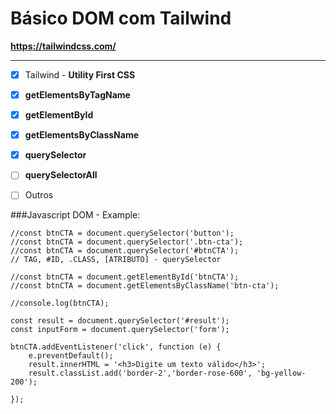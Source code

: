 # Básico DOM com Tailwind
**https://tailwindcss.com/**
_____________________
- [x] Tailwind - __Utility First CSS__
- [x] __getElementsByTagName__
- [x] __getElementById__
- [x] __getElementsByClassName__
- [x] __querySelector__
- [ ] __querySelectorAll__
- [ ] Outros


###Javascript DOM - Example:
```
//const btnCTA = document.querySelector('button');
//const btnCTA = document.querySelector('.btn-cta');
//const btnCTA = document.querySelector('#btnCTA');
// TAG, #ID, .CLASS, [ATRIBUTO] - querySelector

//const btnCTA = document.getElementById('btnCTA');
//const btnCTA = document.getElementsByClassName('btn-cta');

//console.log(btnCTA);

const result = document.querySelector('#result');
const inputForm = document.querySelector('form');

btnCTA.addEventListener('click', function (e) {
    e.preventDefault();
    result.innerHTML = '<h3>Digite um texto válido</h3>';
    result.classList.add('border-2','border-rose-600', 'bg-yellow-200');

});
```



